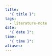 ```yaml
---
title:
  "{ title }": 
tags:
  - literature-note
date:
  "{ date }": 
time:
  "{ time }": 
aliases:
---
```

